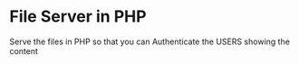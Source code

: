 # File Server in PHP
Serve the files in PHP so that you can Authenticate the USERS showing the content
